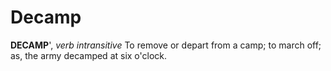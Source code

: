 # Decamp

**DECAMP**', _verb intransitive_ To remove or depart from a camp; to march off; as, the army decamped at six o'clock.